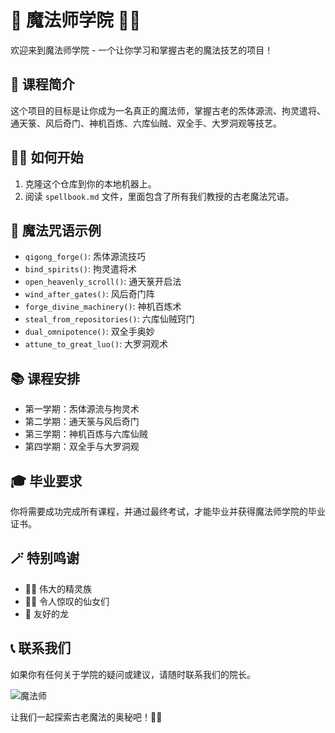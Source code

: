# 🎩 魔法师学院 🧙‍♂️

欢迎来到魔法师学院 - 一个让你学习和掌握古老的魔法技艺的项目！

## 📜 课程简介

这个项目的目标是让你成为一名真正的魔法师，掌握古老的炁体源流、拘灵遣将、通天箓、风后奇门、神机百炼、六库仙贼、双全手、大罗洞观等技艺。

## 🧙‍♀️ 如何开始

1. 克隆这个仓库到你的本地机器上。
2. 阅读 `spellbook.md` 文件，里面包含了所有我们教授的古老魔法咒语。

## 🌟 魔法咒语示例

- `qigong_forge()`: 炁体源流技巧
- `bind_spirits()`: 拘灵遣将术
- `open_heavenly_scroll()`: 通天箓开启法
- `wind_after_gates()`: 风后奇门阵
- `forge_divine_machinery()`: 神机百炼术
- `steal_from_repositories()`: 六库仙贼窍门
- `dual_omnipotence()`: 双全手奥妙
- `attune_to_great_luo()`: 大罗洞观术

## 📚 课程安排

- 第一学期：炁体源流与拘灵术
- 第二学期：通天箓与风后奇门
- 第三学期：神机百炼与六库仙贼
- 第四学期：双全手与大罗洞观

## 🎓 毕业要求

你将需要成功完成所有课程，并通过最终考试，才能毕业并获得魔法师学院的毕业证书。

## 🪄 特别鸣谢

- 🧝‍♂️ 伟大的精灵族
- 🧚‍♀️ 令人惊叹的仙女们
- 🐉 友好的龙

## 📞 联系我们

如果你有任何关于学院的疑问或建议，请随时联系我们的院长。

![魔法师](https://example.com/wizard.png)

让我们一起探索古老魔法的奥秘吧！🔮📜
